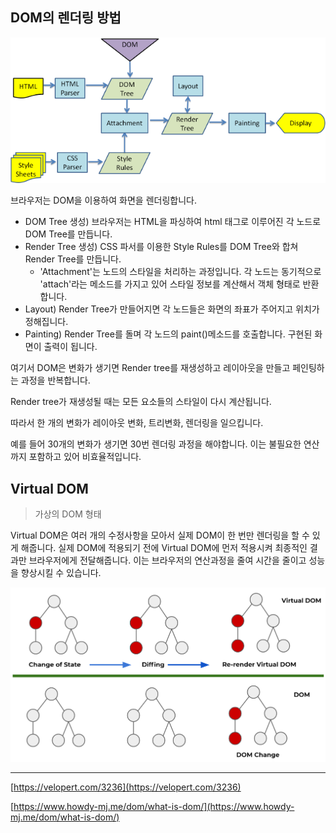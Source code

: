 ## DOM의 렌더링 방법

<p>
  <img src="https://github.com/triflingness/CSnCT-Study/blob/main/IT%20Common%20Sense/images/Rendering.png">
</p>

브라우저는 DOM을 이용하여 화면을 렌더링합니다.

- DOM Tree 생성) 브라우저는 HTML을 파싱하여 html 태그로 이루어진 각 노드로 DOM Tree를 만듭니다.
- Render Tree 생성) CSS 파서를 이용한 Style Rules를 DOM Tree와 합쳐 Render Tree를 만듭니다.
    - 'Attachment'는 노드의 스타일을 처리하는 과정입니다. 각 노드는 동기적으로 'attach'라는 메소드를 가지고 있어 스타일 정보를 계산해서 객체 형태로 반환합니다.
- Layout) Render Tree가 만들어지면 각 노드들은 화면의 좌표가 주어지고 위치가 정해집니다.
- Painting) Render Tree를 돌며 각 노드의 paint()메소드를 호출합니다. 구현된 화면이 출력이 됩니다.

여기서 DOM은 변화가 생기면 Render tree를 재생성하고 레이아웃을 만들고 페인팅하는 과정을 반복합니다.

Render tree가 재생성될 때는 모든 요소들의 스타일이 다시 계산됩니다.

따라서 한 개의 변화가 레이아웃 변화, 트리변화, 렌더링을 일으킵니다.

예를 들어 30개의 변화가 생기면 30번 렌더링 과정을 해야합니다. 이는 불필요한 연산까지 포함하고 있어 비효율적입니다.

## Virtual DOM

> 가상의 DOM 형태

Virtual DOM은 여러 개의 수정사항을 모아서 실제 DOM이 한 번만 렌더링을 할 수 있게 해줍니다.
실제 DOM에 적용되기 전에 Virtual DOM에 먼저 적용시켜 최종적인 결과만 브라우저에게 전달해줍니다.
이는 브라우저의 연산과정을 줄여 시간을 줄이고 성능을 향상시킬 수 있습니다.

<p>
  <img src="https://github.com/triflingness/CSnCT-Study/blob/main/IT%20Common%20Sense/images/Virtual%20DOM.png">
</p>

---

[https://velopert.com/3236](https://velopert.com/3236)

[https://www.howdy-mj.me/dom/what-is-dom/](https://www.howdy-mj.me/dom/what-is-dom/)
